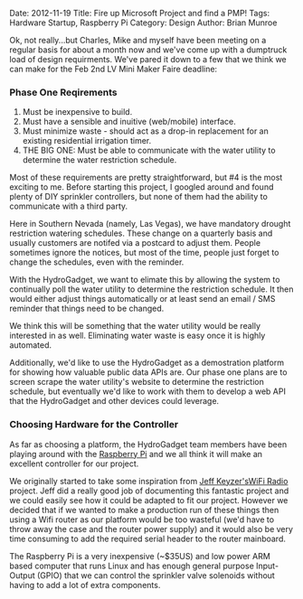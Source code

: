 Date: 2012-11-19
Title: Fire up Microsoft Project and find a PMP!
Tags: Hardware Startup, Raspberry Pi
Category: Design
Author: Brian Munroe


Ok, not really...but Charles, Mike and myself have been meeting on a regular basis for about a month
now and we've come up with a dumptruck load of design requirments.  We've pared
it down to a few that we think we can make for the Feb 2nd LV Mini Maker
Faire deadline:

### Phase One Reqirements ###

1.  Must be inexpensive to build.
2.  Must have a sensible and inuitive (web/mobile) interface.
3.  Must minimize waste - should act as a drop-in replacement for an existing residential
irrigation timer.
4.  THE BIG ONE:  Must be able to communicate with the water utility to determine
the water restriction schedule.


Most of these requirements are pretty straightforward, but #4 is the most exciting
to me.  Before starting this project, I googled around and found plenty of DIY
sprinkler controllers, but none of them had the ability to communicate with a
third party.  


Here in Southern Nevada (namely, Las Vegas), we have mandatory drought restriction
watering schedules.  These change on a quarterly basis and usually
customers are notifed via a postcard to adjust them.  People sometimes ignore the
notices, but most of the time, people just forget to change the schedules, even
with the reminder.


With the HydroGadget, we want to elimate this by allowing the system to
continually poll the water utility to determine the restriction schedule.  It then
would either adjust things automatically or at least send an email / SMS reminder 
that things need to be changed.


We think this will be something that the water utility would be really interested
in as well.  Eliminating water waste is easy once it is highly automated.


Additionally, we'd like to use the HydroGadget as a demostration platform for
showing how valuable public data APIs are.  Our phase one plans are to screen
scrape the water utility's website to determine the restriction schedule, but
eventually we'd like to work with them to develop a web API that the HydroGadget
and other devices could leverage.


### Choosing Hardware for the Controller ###

As far as choosing a platform, the HydroGadget team members have been playing around with the [Raspberry Pi](http://www.raspberrypi.org/) and we all think it will make an excellent controller for our project.


We originally started to take some inspiration from [Jeff
Keyzer's](http://mightyohm.com/blog/about/)[WiFi
Radio](http://mightyohm.com/blog/2008/10/building-a-wifi-radio-part-1-introduction/)
project.  Jeff did a really good job of documenting this fantastic project and we
could easily see how it could be adapted to fit our project.  However we decided that
if we wanted to make a production run of these things then using a Wifi router as
our platform would be too wasteful (we'd have to throw away the case and the
router power supply) and it would also be very time consuming to add the required
serial header to the router mainboard.


The Raspberry Pi is a very inexpensive (~$35US) and low power ARM based computer that runs Linux
and has enough general purpose Input-Output (GPIO) that we can control the
sprinkler valve solenoids without having to add a lot of extra components.

